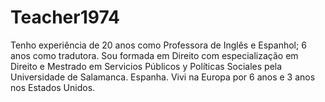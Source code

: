 # Teacher1974
Tenho experiência de 20 anos como Professora de Inglês e Espanhol; 6 anos como tradutora. Sou formada em Direito com especialização em Direito e Mestrado em Servicios Públicos y Políticas Sociales pela Universidade de Salamanca. Espanha. Vivi na Europa por 6 anos e 3 anos nos Estados Unidos. 
